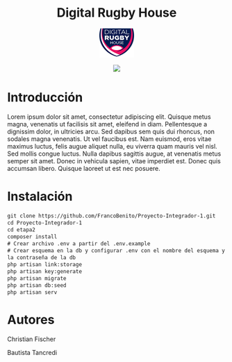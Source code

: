 <h1 align="center">Digital Rugby House</h1> 

<p align="center">
  <img src="/etapa2/public/images/drh_logo80.png"> 
</p>

<p align="center">
  <img src="https://media.giphy.com/media/pNZcFyDjxOawU/giphy.gif">
</p>

<h1> Introducción </h1>

<p> 
Lorem ipsum dolor sit amet, consectetur adipiscing elit. Quisque metus magna, venenatis ut facilisis sit amet, eleifend in diam. Pellentesque a dignissim dolor, in ultricies arcu. Sed dapibus sem quis dui rhoncus, non sodales magna venenatis. Ut vel faucibus est. Nam euismod, eros vitae maximus luctus, felis augue aliquet nulla, eu viverra quam mauris vel nisl. Sed mollis congue luctus. Nulla dapibus sagittis augue, at venenatis metus semper sit amet. Donec in vehicula sapien, vitae imperdiet est. Donec quis accumsan libero. Quisque laoreet ut est nec posuere.  </p>

<h1> Instalación </h1>


```
git clone https://github.com/FrancoBenito/Proyecto-Integrador-1.git 
cd Proyecto-Integrador-1
cd etapa2
composer install
# Crear archivo .env a partir del .env.example
# Crear esquema en la db y configurar .env con el nombre del esquema y la contraseña de la db
php artisan link:storage
php artisan key:generate
php artisan migrate
php artisan db:seed
php artisan serv
```

<h1> Autores </h1>

<p>Christian Fischer</p>
<p>Bautista Tancredi</p>
